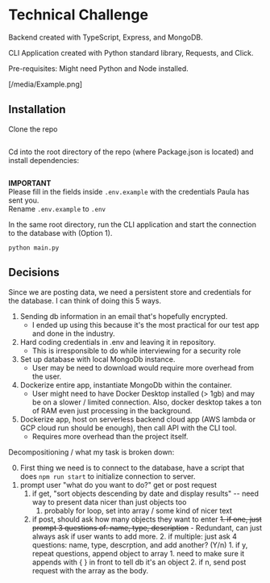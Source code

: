 # Technical Challenge

Backend created with TypeScript, Express, and MongoDB. 

CLI Application created with Python standard library, Requests, and Click.

Pre-requisites: Might need Python and Node installed.

[/media/Example.png]

## Installation

Clone the repo

```
```

Cd into the root directory of the repo (where Package.json is located) and install dependencies:

```
```

**IMPORTANT**  
Please fill in the fields inside `.env.example` with the credentials Paula has sent you.  
Rename `.env.example` to `.env`

In the same root directory, run the CLI application and start the connection to the database with (Option 1).  

```
python main.py 
```

## Decisions

Since we are posting data, we need a persistent store and credentials for the database. I can think of doing this 5 ways. 

1. Sending db information in an email that's hopefully encrypted.  
   - I ended up using this because it's the most practical for our test app and done in the industry.
2. Hard coding credentials in .env and leaving it in repository. 
   - This is irresponsible to do while interviewing for a security role
3. Set up database with local MongoDb instance.
   - User may be need to download would require more overhead from the user.
4. Dockerize entire app, instantiate MongoDb within the container. 
   - User might need to have Docker Desktop installed (> 1gb) and may be on a slower / limited connection. Also, docker desktop takes a ton of RAM even just processing in the background.  
5. Dockerize app, host on serverless backend cloud app (AWS lambda or GCP cloud run should be enough), then call API with the CLI tool.
   - Requires more overhead than the project itself.


Decompositioning / what my task is broken down: 

0. First thing we need is to connect to the database, have a script that does `npm run start` to initialize connection to server.
1. prompt user "what do you want to do?" get or post request
	1. if get, "sort objects descending by date and display results" -- need way to present data nicer than just objects too
		1. probably for loop, set into array / some kind of nicer text
	2. if post, should ask how many objects they want to enter 
		~~1. if one, just prompt 3 questions of: name, type, description~~ - Redundant, can just always ask if user wants to add more. 
		2. if multiple: just ask 4 questions: name, type, descrption, and add another? (Y/n)
			1. if y, repeat questions, append object to array
				1. need to make sure it appends with { } in front to tell db it's an object
			2. if n, send post request with the array as the body.



